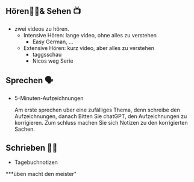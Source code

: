 
## Hören👂🏼& Sehen 📺
- zwei videos zu hören.
	- Intensive Hören: lange video, ohne alles zu verstehen
		- Easy German, ...
	- Extensive Hören: kurz video, aber alles zu verstehen
		- taggsschau
		- Nicos weg Serie

## Sprechen  🗣️
- 5-Minuten-Aufzeichnungen

	Am erste sprechen uber eine zufälliges Thema, denn schreibe den Aufzeichnungen, danach Bitten Sie chatGPT, den Aufzeichnungen zu korrigieren. Zum schluss machen Sie sich Notizen zu den korrigierten Sachen.

## Schrieben ✍🏼
- Tagebuchnotizen


***üben macht den meister"
